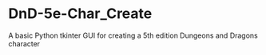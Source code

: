 # DnD-5e-Char_Create
A basic Python tkinter GUI for creating a 5th edition Dungeons and Dragons character
